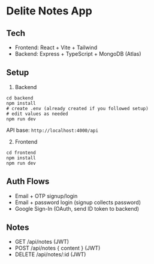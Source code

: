 # Delite Notes App

## Tech
- Frontend: React + Vite + Tailwind
- Backend: Express + TypeScript + MongoDB (Atlas)

## Setup
1) Backend
```
cd backend
npm install
# create .env (already created if you followed setup)
# edit values as needed
npm run dev
```
API base: `http://localhost:4000/api`

2) Frontend
```
cd frontend
npm install
npm run dev
```

## Auth Flows
- Email + OTP signup/login
- Email + password login (signup collects password)
- Google Sign-In (OAuth, send ID token to backend)

## Notes
- GET /api/notes (JWT)
- POST /api/notes { content } (JWT)
- DELETE /api/notes/:id (JWT)
